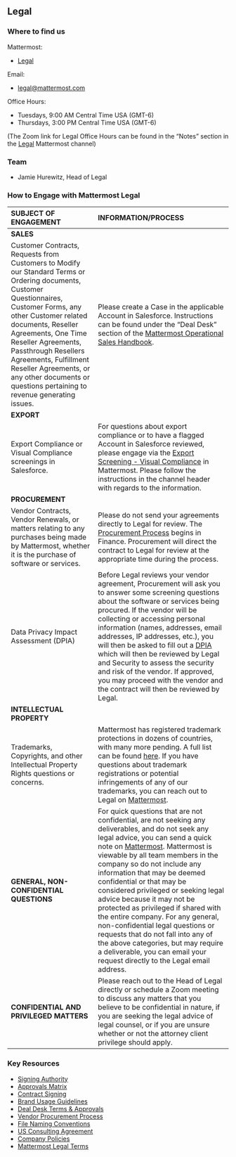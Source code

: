 ## Legal

### Where to find us

Mattermost: 

* [Legal](https://community.mattermost.com/private-core/channels/legal)

Email:

* [legal@mattermost.com](legal@mattermost.com)

Office Hours:

* Tuesdays, 9:00 AM Central Time USA (GMT-6)
* Thursdays, 3:00 PM Central Time USA (GMT-6)

(The Zoom link for Legal Office Hours can be found in the “Notes” section in the [Legal](https://community.mattermost.com/private-core/channels/legal) Mattermost channel)

### Team

* Jamie Hurewitz, Head of Legal

### How to Engage with Mattermost Legal

| **SUBJECT OF ENGAGEMENT** | **INFORMATION/PROCESS** |
:-------------------------- | :---------------------- |
| **SALES** | |
| Customer Contracts, Requests from Customers to Modify our Standard Terms or Ordering documents, Customer Questionnaires, Customer Forms, any other Customer related documents, Reseller Agreements, One Time Reseller Agreements, Passthrough Resellers Agreements, Fulfillment Reseller Agreements, or any other documents or questions pertaining to revenue generating issues. | Please create a Case in the applicable Account in Salesforce. Instructions can be found under the “Deal Desk” section of the [Mattermost Operational Sales Handbook](https://docs.google.com/document/d/1W3Yb3h7ZQ6oq0NhxPuUEjS6-u34spvdkg8VtUToxNQg/edit). |
| **EXPORT** | |
| Export Compliance or Visual Compliance screenings in Salesforce. | For questions about export compliance or to have a flagged Account in Salesforce reviewed, please engage via the [Export Screening - Visual Compliance](https://community.mattermost.com/private-core/channels/export-screening---visual-compliance) in Mattermost. Please follow the instructions in the channel header with regards to the information. | 
| **PROCUREMENT** | |
| Vendor Contracts, Vendor Renewals, or matters relating to any purchases being made by Mattermost, whether it is the purchase of software or services. | Please do not send your agreements directly to Legal for review. The [Procurement Process](https://handbook.mattermost.com/operations/finance/purchasing/how-to-procure-a-vendor-contract) begins in Finance. Procurement will direct the contract to Legal for review at the appropriate time during the process. |
| Data Privacy Impact Assessment (DPIA) | Before Legal reviews your vendor agreement, Procurement will ask  you to answer some screening questions about the software or services being procured. If the vendor will be collecting or accessing personal information (names, addresses, email addresses, IP addresses, etc.), you will then be asked to fill out a [DPIA](https://docs.google.com/document/d/1CUi-tS1xbLZLodLsQeresTbGqAoZvV0X1oSnE9efF6I/edit?usp=sharing) which will then be reviewed by Legal and Security to assess the security and risk of the vendor. If approved, you may proceed with the vendor and the contract will then be reviewed by Legal. |
| **INTELLECTUAL PROPERTY** | |
| Trademarks, Copyrights, and other Intellectual Property Rights questions or concerns. | Mattermost has registered trademark protections in dozens of countries, with many more pending. A full list can be found [here](https://docs.google.com/spreadsheets/d/1TtFH5rYcvAqWhG-quZCVtynQ-WB19cHZsqqGuL5QCb0/edit?usp=sharing). If you have questions about trademark registrations or potential infringements of any of our trademarks, you can reach out to Legal on [Mattermost](https://community.mattermost.com/private-core/channels/legal). |
| **GENERAL, NON-CONFIDENTIAL QUESTIONS** | For quick questions that are not confidential, are not seeking any deliverables, and do not seek any legal advice, you can send a quick note on [Mattermost](https://community.mattermost.com/private-core/channels/legal). Mattermost is viewable by all team members in the company so do not include any information that may be deemed confidential or that may be considered privileged or seeking legal advice because it may not be protected as privileged if shared with the entire company. For any general, non-confidential legal questions or requests that do not fall into any of the above categories, but may require a deliverable, you can email your request directly to the Legal email address.|
| **CONFIDENTIAL AND PRIVILEGED MATTERS** | Please reach out to the Head of Legal directly or schedule a Zoom meeting to discuss any matters that you believe to be confidential in nature, if you are seeking the legal advice of legal counsel, or if you are unsure whether or not the attorney client privilege should apply. |

### **Key Resources**

* [Signing Authority](https://handbook.mattermost.com/operations/operations/company-processes/company-agreements#who-can-sign-on-behalf-of-the-company)
* [Approvals Matrix](https://docs.google.com/spreadsheets/d/1fDIMiO0uydB_1zCUxZ4sGfSnBJ0P_49zbeQGgTqbYPI/edit#gid=1731392656)
* [Contract Signing](https://handbook.mattermost.com/operations/finance/purchasing/contracts-and-signing)
* [Brand Usage Guidelines](https://handbook.mattermost.com/operations/operations/company-processes/publishing/publishing-guidelines/brand-and-visual-design-guidelines)
* [Deal Desk Terms & Approvals](https://handbook.mattermost.com/operations/sales/deal-desk)
* [Vendor Procurement Process](https://handbook.mattermost.com/operations/finance/purchasing/how-to-procure-a-vendor-contract)
* [File Naming Conventions](https://handbook.mattermost.com/operations/finance/naming-files-and-agreements)
* [US Consulting Agreement](https://handbook.mattermost.com/operations/finance/risk-management/mattermost-templated-agreements)
* [Company Policies](https://handbook.mattermost.com/operations/security/policies)
* [Mattermost Legal Terms](https://mattermost.com/terms-of-service/)






